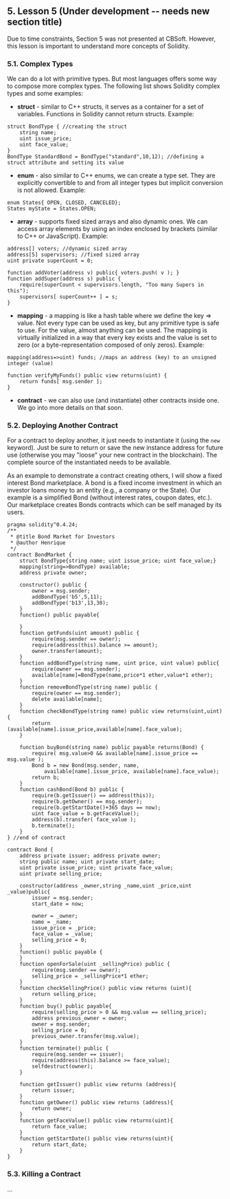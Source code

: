 ## 5. Lesson 5 (Under development -- needs new section title)

Due to time constraints, Section 5 was not presented at CBSoft. However, this lesson is important to understand more concepts of Solidity.

### 5.1. Complex Types

We can do a lot with primitive types. But most languages offers some way to compose more complex types. The following list shows Solidity complex types and some examples:

* __struct__ - similar to C++ structs, it serves as a container for a set of variables. Functions in Solidity cannot return structs. Example:
```solidity
struct BondType { //creating the struct
    string name;
    uint issue_price;
    uint face_value;
}
BondType StandardBond = BondType("standard",10,12); //defining a struct attribute and setting its value 
```
* __enum__ - also similar to C++ enums, we can create a type set. They are explicitly convertible to and from all integer types but implicit conversion is not allowed. Example: 
```solidity
enum States{ OPEN, CLOSED, CANCELED};
States myState = States.OPEN; 
```
* __array__ - supports fixed sized arrays and also dynamic ones. We can access array elements by using an index enclosed by brackets (similar to C++ or JavaScript). Example: 
```solidity
address[] voters; //dynamic sized array
address[5] supervisors; //fixed sized array
uint private superCount = 0;

function addVoter(address v) public{ voters.push( v ); }
function addSuper(address s) public { 
    require(superCount < supervisors.length, "Too many Supers in this");
    supervisors[ superCount++ ] = s;
}
```

* __mapping__ - a mapping is like a hash table where we define the key => value. Not every type can be used as key, but any primitive type is safe to use. For the value, almost anything can be used. The mapping is virtually initialized in a way that every key exists and the value is set to zero (or a byte-representation composed of only zeros). Example: 

```solidity
mapping(address=>uint) funds; //maps an address (key) to an unsigned integer (value)

function verifyMyFunds() public view returns(uint) {
    return funds[ msg.sender ];
}
```
* __contract__ - we can also use (and instantiate) other contracts inside one. We go into more details on that soon.

### 5.2. Deploying Another Contract

For a contract to deploy another, it just needs to instantiate it (using the ```new``` keyword). Just be sure to return or save the new instance address for future use (otherwise you may "loose" your new contract in the blockchain). The complete source of the instantiated needs to be available.

As an example to demonstrate a contract creating others, I will show a fixed interest Bond marketplace. A bond is a fixed income investment in which an investor loans money to an entity (e.g., a company or the State). Our example is a simplified Bond (without interest rates, coupon dates, etc.). Our marketplace creates Bonds contracts which can be self managed by its users.

```solidity
pragma solidity^0.4.24;
/** 
 * @title Bond Market for Investors
 * @author Henrique
 */
contract BondMarket {
    struct BondType{string name; uint issue_price; uint face_value;}
    mapping(string=>BondType) available;
    address private owner;
    
    constructor() public {
        owner = msg.sender;
        addBondType('b5',5,11);
        addBondType('b13',13,30);
    }
    function() public payable{
        
    }
    function getFunds(uint amount) public {
        require(msg.sender == owner);
        require(address(this).balance >= amount);
        owner.transfer(amount);
    }
    function addBondType(string name, uint price, uint value) public{
        require(owner == msg.sender);
        available[name]=BondType(name,price*1 ether,value*1 ether);
    }
    function removeBondType(string name) public {
        require(owner == msg.sender);
        delete available[name];
    }
    function checkBondType(string name) public view returns(uint,uint){
        return (available[name].issue_price,available[name].face_value);
    }
    
    function buyBond(string name) public payable returns(Bond) {
        require( msg.value>0 && available[name].issue_price == msg.value );
        Bond b = new Bond(msg.sender, name,
            available[name].issue_price, available[name].face_value);
        return b;
    }
    function cashBond(Bond b) public {
        require(b.getIssuer() == address(this));
        require(b.getOwner() == msg.sender);
        require(b.getStartDate()+365 days == now);
        uint face_value = b.getFaceValue();
        address(b).transfer( face_value );
        b.terminate();
    }
} //end of contract

contract Bond {
    address private issuer; address private owner;
    string public name; uint private start_date;
    uint private issue_price; uint private face_value;
    uint private selling_price;
    
    constructor(address _owner,string _name,uint _price,uint _value)public{
        issuer = msg.sender;
        start_date = now;
        
        owner = _owner;
        name = _name;
        issue_price = _price;
        face_value = _value;
        selling_price = 0;
    }
    function() public payable {
    }
    function openForSale(uint _sellingPrice) public {
        require(msg.sender == owner);
        selling_price = _sellingPrice*1 ether;
    }
    function checkSellingPrice() public view returns (uint){
        return selling_price;
    }
    function buy() public payable{
        require(selling_price > 0 && msg.value == selling_price);
        address previous_owner = owner;
        owner = msg.sender;
        selling_price = 0;
        previous_owner.transfer(msg.value);
    }
    function terminate() public {
        require(msg.sender == issuer);
        require(address(this).balance >= face_value);
        selfdestruct(owner);
    }
    
    function getIssuer() public view returns (address){
        return issuer;
    }
    function getOwner() public view returns (address){
        return owner;
    }
    function getFaceValue() public view returns(uint){
        return face_value;
    }
    function getStartDate() public view returns(uint){
        return start_date;
    }
}
```

### 5.3. Killing a Contract

...
